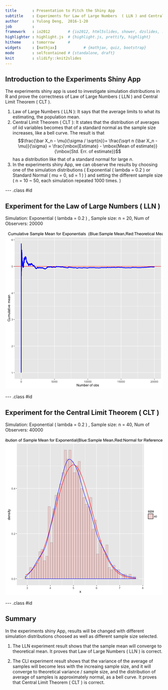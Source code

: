 ```yaml
---
title       : Presentation to Pitch the Shiny App 
subtitle    : Experiments for Law of Large Numbers  ( LLN ) and Central Limit Theorem ( CLT )
author      : Yulong Deng,  2016-1-20
job         : 
framework   : io2012        # {io2012, html5slides, shower, dzslides, ...}
highlighter : highlight.js  # {highlight.js, prettify, highlight}
hitheme     : tomorrow      # 
widgets     : [mathjax]            # {mathjax, quiz, bootstrap}
mode        : selfcontained # {standalone, draft}
knit        : slidify::knit2slides
---
```


## Introduction to the Experiments Shiny App

The experiments shiny app is used to investigate simulation distributions in R and prove the correctness of Law of Large Numbers  ( LLN ) and Central Limit Theorem ( CLT ).

1. Law of Large Numbers  ( LLN ): It says that the average limits to what its estimating, the population mean. 
2. Central Limit Theorem ( CLT ): It states that the distribution of averages of iid variables becomes that of a standard normal as the sample size increases, like a bell curve.
The result is that $$\frac{\bar X_n - \mu}{\sigma / \sqrt{n}}= \frac{\sqrt n (\bar X_n - \mu)}{\sigma} = \frac{\mbox{Estimate} - \mbox{Mean of estimate}}{\mbox{Std. Err. of estimate}}$$ has a distribution like that of a standard normal for large $n$.
3. In the experiments shiny App, we can observe the results by choosing one of the simulation distributions ( Exponential ( lambda = 0.2 ) or Standard Normal ( mu = 0, sd = 1 ) ) and setting the different sample size ( n = 10 ~ 50, each simulation repeated 1000 times. )

--- .class #id 

## Experiment for the Law of Large Numbers  ( LLN )
Simulation: Exponential ( lambda = 0.2 ) , Sample size: n = 20, Num of Observers: 20000

![plot of chunk unnamed-chunk-1](assets/fig/unnamed-chunk-1-1.png) 

--- .class #id 

## Experiment for the Central Limit Theorem ( CLT )
Simulation: Exponential ( lambda = 0.2 ) , Sample size: n = 40, Num of Observers: 40000

![plot of chunk unnamed-chunk-2](assets/fig/unnamed-chunk-2-1.png) 

--- .class #id 

## Summary

In the experiments shiny App, results will be changed with different simulation distributions choosed as well as  different sample size selected.

1. The LLN experiment result shows that the sample mean will converge to theoretical mean. It proves that Law of Large Numbers  ( LLN ) is correct.

2. The CLI experiment result shows that the variance of the average of samples will become less with the increaing sample size, and it will converge to theoretical variance / sample size, and the distribution of average of samples is approximately normal, as a bell curve. It proves that Central Limit Theorem ( CLT ) is correct.


